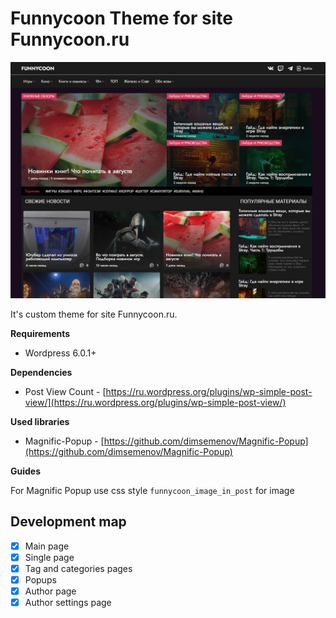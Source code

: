 # Funnycoon Theme for site Funnycoon.ru

![Funnycoon Theme](https://github.com/Chimera-Syber/funnycoon_theme/blob/354a4303580fb56a80b7a0f2b1085beaeccf4f88/screenshot.png)

It's custom theme for site Funnycoon.ru. 

**Requirements**

- Wordpress 6.0.1+

**Dependencies**

- Post View Count - [https://ru.wordpress.org/plugins/wp-simple-post-view/](https://ru.wordpress.org/plugins/wp-simple-post-view/)


**Used libraries**

- Magnific-Popup - [https://github.com/dimsemenov/Magnific-Popup](https://github.com/dimsemenov/Magnific-Popup)

**Guides** 

For Magnific Popup use css style ```funnycoon_image_in_post``` for image

## Development map

- [x] Main page
- [x] Single page
- [x] Tag and categories pages
- [x] Popups
- [x] Author page
- [x] Author settings page